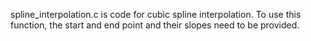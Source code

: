  spline_interpolation.c is code for cubic spline interpolation. To use this function, the start and end point and their slopes need to be provided.